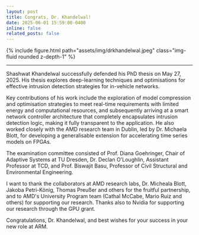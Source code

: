 ```yaml
---
layout: post
title: Congrats, Dr. Khandelwal!
date: 2025-06-01 15:59:00-0400
inline: false
related_posts: false
---
```

{% include figure.html path="assets/img/drkhandelwal.jpeg" class="img-fluid rounded z-depth-1" %}
*** 

Shashwat Khandelwal successfully defended his PhD thesis on May 27, 2025. His thesis explores deep-learning techniques and optimisations for effective intrusion detection strategies for in-vehicle networks.

Key contributions of his work include the exploration of model compression and optimisation strategies to meet real-time requirements with limited energy and computational resources, and subsequently arriving at a smart network controller architecture that completely encapsulates intrusion detection logic, making it fully transparent to the application. He also worked closely with the AMD research team in Dublin, led by Dr. Michaela Blott, for developing a generalisable extension for accelerating time series models on FPGAs.

The examination committee consisted of Prof. Diana Goehringer, Chair of Adaptive Systems at TU Dresden, Dr. Declan O'Loughlin, Assistant Professor at TCD, and Prof. Biswajit Basu, Professor of Civil Structural and Environmental Engineering.

I want to thank the collaborators at AMD research labs, Dr. Micheala Blott, Jakoba Petri-König, Thomas Preußer and others for the fruitful partnership, and to AMD's University Program team (Cathal McCabe, Mario Ruiz and others) for supporting our research. Thanks also to Nvidia for supporting our research through the GPU grant. 

Congratulations, Dr. Khandelwal, and best wishes for your success in your new role at ARM.
